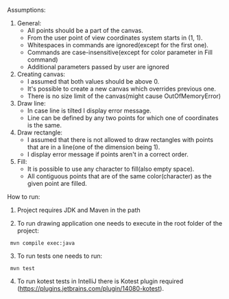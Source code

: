 Assumptions:

1. General:
   - All points should be a part of the canvas.
   - From the user point of view coordinates system starts in (1, 1).
   - Whitespaces in commands are ignored(except for the first one).
   - Commands are case-insensitive(except for color parameter in Fill command)
   - Additional parameters passed by user are ignored
2. Creating canvas:
   - I assumed that both values should be above 0.
   - It's possible to create a new canvas which overrides previous one.
   - There is no size limit of the canvas(might cause OutOfMemoryError)
3. Draw line:
   - In case line is tilted I display error message.
   - Line can be defined by any two points for which one of coordinates is the same.
4. Draw rectangle:
   - I assumed that there is not allowed to draw rectangles with points that are in a line(one of the dimension being 1).
   - I display error message if points aren't in a correct order.
5. Fill:
   - It is possible to use any character to fill(also empty space).
   - All contiguous points that are of the same color(character) as the given point are filled.

How to run:

1. Project requires JDK and Maven in the path

2. To run drawing application one needs to execute in the root folder of the project:
  ```
   mvn compile exec:java
  ```
3. To run tests one needs to run:
```
 mvn test
```
4. To run kotest tests in IntelliJ there is Kotest plugin required (https://plugins.jetbrains.com/plugin/14080-kotest).